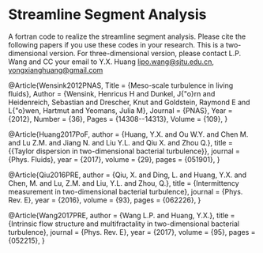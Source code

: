 # Streamline Segment Analysis
A fortran code to realize the streamline segment analysis. Please cite the following papers if you use these codes in your research. This is a two-dimensional version. For three-dimensional version, please contact L.P. Wang and CC your email to Y.X. Huang
lipo.wang@sjtu.edu.cn, yongxianghuang@gmail.com



@Article{Wensink2012PNAS,
  Title                    = {Meso-scale turbulence in living fluids},
  Author                   = {Wensink, Henricus H and Dunkel, J{\"o}rn and Heidenreich, Sebastian and Drescher, Knut and Goldstein, Raymond E and L{\"o}wen, Hartmut and Yeomans, Julia M},
  Journal                  = {PNAS},
  Year                     = {2012},
  Number                   = {36},
  Pages                    = {14308--14313},
  Volume                   = {109},
}

@Article{Huang2017PoF,
  author  = {Huang, Y.X. and Ou W.Y. and Chen M. and Lu Z.M. and Jiang N. and Liu Y.L. and Qiu X. and Zhou Q.},
  title   = {{Taylor dispersion in two-dimensional bacterial turbulence}},
  journal = {Phys. Fluids},
  year    = {2017},
  volume  = {29},
  pages   = {051901},
}

@Article{Qiu2016PRE,
  author        = {Qiu, X. and Ding, L. and Huang, Y.X. and Chen, M. and Lu, Z.M. and Liu, Y.L. and Zhou, Q.},
  title         = {Intermittency measurement in two-dimensional bacterial turbulence},
  journal       = {Phys. Rev. E},
  year          = {2016},
  volume        = {93},
  pages         = {062226},
}

@Article{Wang2017PRE,
  author        = {Wang L.P. and Huang, Y.X.},
  title         = {Intrinsic flow structure and multifractality in two-dimensional bacterial turbulence},
  journal       = {Phys. Rev. E},
  year          = {2017},
  volume        = {95},
  pages         = {052215},
}
